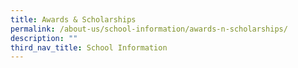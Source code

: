 ```yaml
---
title: Awards & Scholarships
permalink: /about-us/school-information/awards-n-scholarships/
description: ""
third_nav_title: School Information
---
```


